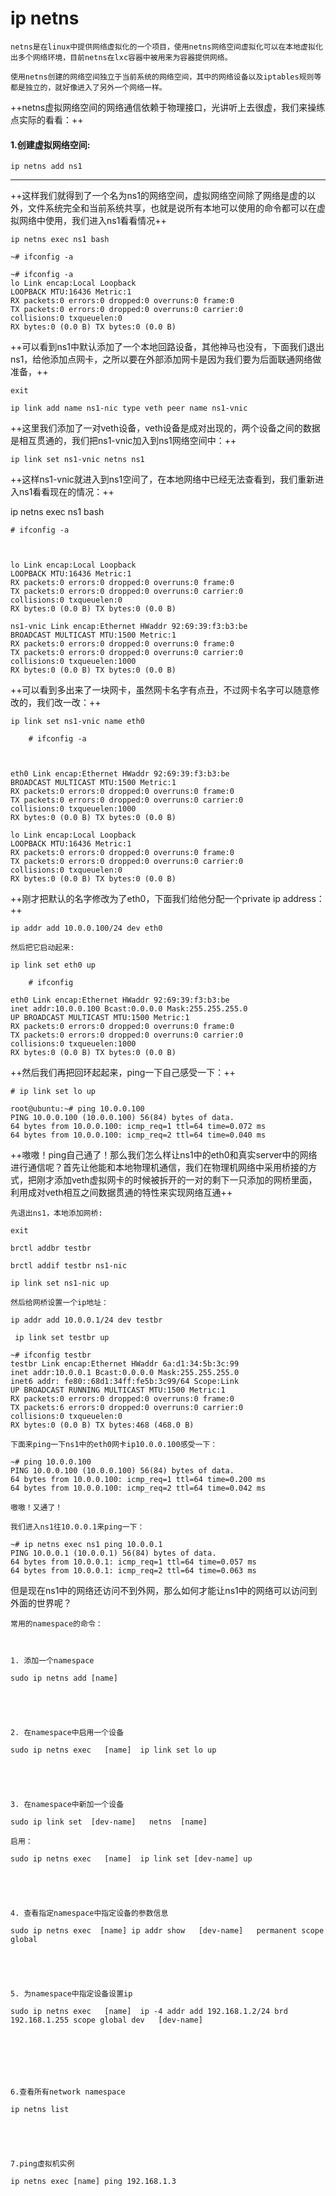 # ip netns


```
netns是在linux中提供网络虚拟化的一个项目，使用netns网络空间虚拟化可以在本地虚拟化出多个网络环境，目前netns在lxc容器中被用来为容器提供网络。

使用netns创建的网络空间独立于当前系统的网络空间，其中的网络设备以及iptables规则等都是独立的，就好像进入了另外一个网络一样。
```


++netns虚拟网络空间的网络通信依赖于物理接口，光讲听上去很虚，我们来操练点实际的看看：++

#### 1.创建虚拟网络空间:


```
ip netns add ns1
```



---

++这样我们就得到了一个名为ns1的网络空间，虚拟网络空间除了网络是虚的以外，文件系统完全和当前系统共享，也就是说所有本地可以使用的命令都可以在虚拟网络中使用，我们进入ns1看看情况++


```
ip netns exec ns1 bash

~# ifconfig -a

~# ifconfig -a
lo Link encap:Local Loopback
LOOPBACK MTU:16436 Metric:1
RX packets:0 errors:0 dropped:0 overruns:0 frame:0
TX packets:0 errors:0 dropped:0 overruns:0 carrier:0
collisions:0 txqueuelen:0
RX bytes:0 (0.0 B) TX bytes:0 (0.0 B)
```

++可以看到ns1中默认添加了一个本地回路设备，其他神马也没有，下面我们退出ns1，给他添加点网卡，之所以要在外部添加网卡是因为我们要为后面联通网络做准备，++


```
exit

ip link add name ns1-nic type veth peer name ns1-vnic
```


++这里我们添加了一对veth设备，veth设备是成对出现的，两个设备之间的数据是相互贯通的，我们把ns1-vnic加入到ns1网络空间中：++


```
ip link set ns1-vnic netns ns1
```


++这样ns1-vnic就进入到ns1空间了，在本地网络中已经无法查看到，我们重新进入ns1看看现在的情况：++

ip netns exec ns1 bash


```
# ifconfig -a



lo Link encap:Local Loopback
LOOPBACK MTU:16436 Metric:1
RX packets:0 errors:0 dropped:0 overruns:0 frame:0
TX packets:0 errors:0 dropped:0 overruns:0 carrier:0
collisions:0 txqueuelen:0
RX bytes:0 (0.0 B) TX bytes:0 (0.0 B)

ns1-vnic Link encap:Ethernet HWaddr 92:69:39:f3:b3:be
BROADCAST MULTICAST MTU:1500 Metric:1
RX packets:0 errors:0 dropped:0 overruns:0 frame:0
TX packets:0 errors:0 dropped:0 overruns:0 carrier:0
collisions:0 txqueuelen:1000
RX bytes:0 (0.0 B) TX bytes:0 (0.0 B)
```
++可以看到多出来了一块网卡，虽然网卡名字有点丑，不过网卡名字可以随意修改的，我们改一改：++

```
ip link set ns1-vnic name eth0

    # ifconfig -a



eth0 Link encap:Ethernet HWaddr 92:69:39:f3:b3:be
BROADCAST MULTICAST MTU:1500 Metric:1
RX packets:0 errors:0 dropped:0 overruns:0 frame:0
TX packets:0 errors:0 dropped:0 overruns:0 carrier:0
collisions:0 txqueuelen:1000
RX bytes:0 (0.0 B) TX bytes:0 (0.0 B)

lo Link encap:Local Loopback
LOOPBACK MTU:16436 Metric:1
RX packets:0 errors:0 dropped:0 overruns:0 frame:0
TX packets:0 errors:0 dropped:0 overruns:0 carrier:0
collisions:0 txqueuelen:0
RX bytes:0 (0.0 B) TX bytes:0 (0.0 B)
```
++刚才把默认的名字修改为了eth0，下面我们给他分配一个private ip address：++


```
ip addr add 10.0.0.100/24 dev eth0

然后把它启动起来:

ip link set eth0 up

    # ifconfig

eth0 Link encap:Ethernet HWaddr 92:69:39:f3:b3:be
inet addr:10.0.0.100 Bcast:0.0.0.0 Mask:255.255.255.0
UP BROADCAST MULTICAST MTU:1500 Metric:1
RX packets:0 errors:0 dropped:0 overruns:0 frame:0
TX packets:0 errors:0 dropped:0 overruns:0 carrier:0
collisions:0 txqueuelen:1000
RX bytes:0 (0.0 B) TX bytes:0 (0.0 B)
```


++然后我们再把回环起起来，ping一下自己感受一下：++


```
# ip link set lo up

root@ubuntu:~# ping 10.0.0.100
PING 10.0.0.100 (10.0.0.100) 56(84) bytes of data.
64 bytes from 10.0.0.100: icmp_req=1 ttl=64 time=0.072 ms
64 bytes from 10.0.0.100: icmp_req=2 ttl=64 time=0.040 ms
```

++嗷嗷！ping自己通了！那么我们怎么样让ns1中的eth0和真实server中的网络进行通信呢？首先让他能和本地物理机通信，我们在物理机网络中采用桥接的方式，把刚才添加veth虚拟网卡的时候被拆开的一对的剩下一只添加的网桥里面，利用成对veth相互之间数据贯通的特性来实现网络互通++


```
先退出ns1，本地添加网桥:

exit

brctl addbr testbr

brctl addif testbr ns1-nic

ip link set ns1-nic up

然后给网桥设置一个ip地址：

ip addr add 10.0.0.1/24 dev testbr

 ip link set testbr up

~# ifconfig testbr
testbr Link encap:Ethernet HWaddr 6a:d1:34:5b:3c:99
inet addr:10.0.0.1 Bcast:0.0.0.0 Mask:255.255.255.0
inet6 addr: fe80::68d1:34ff:fe5b:3c99/64 Scope:Link
UP BROADCAST RUNNING MULTICAST MTU:1500 Metric:1
RX packets:0 errors:0 dropped:0 overruns:0 frame:0
TX packets:6 errors:0 dropped:0 overruns:0 carrier:0
collisions:0 txqueuelen:0
RX bytes:0 (0.0 B) TX bytes:468 (468.0 B)
```


 


```
下面来ping一下ns1中的eth0网卡ip10.0.0.100感受一下：

~# ping 10.0.0.100
PING 10.0.0.100 (10.0.0.100) 56(84) bytes of data.
64 bytes from 10.0.0.100: icmp_req=1 ttl=64 time=0.200 ms
64 bytes from 10.0.0.100: icmp_req=2 ttl=64 time=0.042 ms

嗷嗷！又通了！

我们进入ns1往10.0.0.1来ping一下：

~# ip netns exec ns1 ping 10.0.0.1
PING 10.0.0.1 (10.0.0.1) 56(84) bytes of data.
64 bytes from 10.0.0.1: icmp_req=1 ttl=64 time=0.057 ms
64 bytes from 10.0.0.1: icmp_req=2 ttl=64 time=0.063 ms
```


但是现在ns1中的网络还访问不到外网，那么如何才能让ns1中的网络可以访问到外面的世界呢？





```
常用的namespace的命令：



1. 添加一个namespace

sudo ip netns add [name]





2. 在namespace中启用一个设备

sudo ip netns exec   [name]  ip link set lo up





3. 在namespace中新加一个设备

sudo ip link set  [dev-name]   netns  [name]

启用：

sudo ip netns exec   [name]  ip link set [dev-name] up





4. 查看指定namespace中指定设备的参数信息

sudo ip netns exec  [name] ip addr show   [dev-name]   permanent scope global





5. 为namespace中指定设备设置ip

sudo ip netns exec   [name]  ip -4 addr add 192.168.1.2/24 brd 192.168.1.255 scope global dev   [dev-name]







6.查看所有network namespace

ip netns list





7.ping虚拟机实例

ip netns exec [name] ping 192.168.1.3

```
